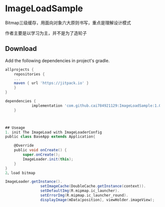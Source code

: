 # ImageLoadSample
Bitmap三级缓存，用面向对象六大原则书写，重点是理解设计模式

作者主要是以学习为主，并不是为了造轮子

## Download
Add the following dependencies in project's gradle.
```groovy
allprojects {
    repositories {
    ...
	maven { url 'https://jitpack.io' }
    }
}

dependencies {
	        implementation 'com.github.cai784921129:ImageLoadSample:1.0'
	}



## Useage 
1. init The ImageLoad with ImageLoaderConfig
public class BaseApp extends Application{

    @Override
    public void onCreate() {
        super.onCreate();
        ImageLoader.init(this);
    }
}
2、load bitmap

ImageLoader.getInstance().
                setImageCache(DoubleCache.getInstance(context)).
                setDefaultImg(R.mipmap.ic_launcher).
                setErrorImg(R.mipmap.ic_launcher_round).
                displayImage(mData[position], viewHolder.imageView);

